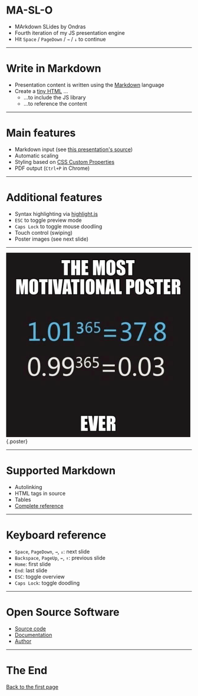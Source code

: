 # MA-SL-O

- MArkdown SLides by Ondras
- Fourth iteration of my JS presentation engine
- Hit `Space` / `PageDown` / `→` / `↓` to continue

---

# Write in Markdown

- Presentation content is written using the [Markdown](https://commonmark.org/) language
- Create a [tiny HTML](https://bitbucket.org/ondras/maslo/src/default/example/index.html) &hellip;
  - &hellip;to include the JS library
  - &hellip;to reference the content

---

# Main features

- Markdown input (see [this presentation's source](https://bitbucket.org/ondras/maslo/src/default/example/example.md))
- Automatic scaling
- Styling based on [CSS Custom Properties](https://developer.mozilla.org/en-US/docs/Web/CSS/--*)
- PDF output (`Ctrl+P` in Chrome)

---

# Additional features

- Syntax highlighting via [highlight.js](https://highlightjs.org/)
- `ESC` to toggle preview mode
- `Caps Lock` to toggle mouse doodling
- Touch control (swiping)
- Poster images (see next slide)

---

![](poster.png) {.poster}

---

# Supported Markdown

- Autolinking
- HTML tags in source
- Tables
- [Complete reference](https://github.com/markdown-it/markdown-it)

---

# Keyboard reference

- `Space`, `PageDown`, `→`, `↓`: next slide
- `Backspace`, `PageUp`, `←`, `↑`: previous slide
- `Home`: first slide
- `End`: last slide
- `ESC`: toggle overview
- `Caps Lock`: toggle doodling

---

# Open Source Software

- [Source code](https://bitbucket.org/ondras/maslo/src)
- [Documentation](https://bitbucket.org/ondras/maslo/wiki/Home)
- [Author](https://ondras.zarovi.cz/)

---

# The End

[Back to the first page](#1)
